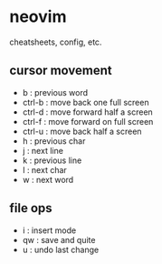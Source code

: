 # neovim
cheatsheets, config, etc.

## cursor movement
- b : previous word
- ctrl-b : move back one full screen
- ctrl-d : move forward half a screen
- ctrl-f : move forward on full screen
- ctrl-u : move back half a screen
- h : previous char
- j : next line
- k : previous line
- l : next char
- w : next word

## file ops
- i : insert mode
- qw : save and quite
- u : undo last change
